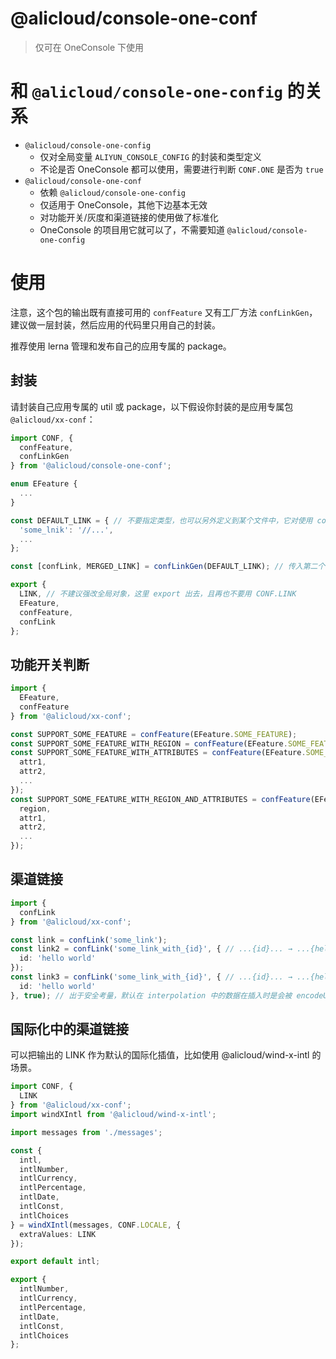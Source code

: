 @alicloud/console-one-conf
===

> 仅可在 OneConsole 下使用

# 和 `@alicloud/console-one-config` 的关系

* `@alicloud/console-one-config`
    - 仅对全局变量 `ALIYUN_CONSOLE_CONFIG` 的封装和类型定义
    - 不论是否 OneConsole 都可以使用，需要进行判断 `CONF.ONE` 是否为 `true`
* `@alicloud/console-one-conf`
    - 依赖 `@alicloud/console-one-config`
    - 仅适用于 OneConsole，其他下边基本无效
    - 对功能开关/灰度和渠道链接的使用做了标准化
    - OneConsole 的项目用它就可以了，不需要知道 `@alicloud/console-one-config`

# 使用

注意，这个包的输出既有直接可用的 `confFeature` 又有工厂方法 `confLinkGen`，建议做一层封装，然后应用的代码里只用自己的封装。

推荐使用 lerna 管理和发布自己的应用专属的 package。

## 封装

请封装自己应用专属的 util 或 package，以下假设你封装的是应用专属包 `@alicloud/xx-conf`：

```typescript
import CONF, {
  confFeature,
  confLinkGen
} from '@alicloud/console-one-conf';

enum EFeature {
  ...
}

const DEFAULT_LINK = { // 不要指定类型，也可以另外定义到某个文件中，它对使用 confLink 时的 key 校验很有用
  'some_lnik': '//...',
  ...
};

const [confLink, MERGED_LINK] = confLinkGen(DEFAULT_LINK); // 传入第二个参数自定义插值的方式，默认用 `[]`

export {
  LINK, // 不建议强改全局对象，这里 export 出去，且再也不要用 CONF.LINK
  EFeature,
  confFeature,
  confLink
};
```

## 功能开关判断

```typescript
import {
  EFeature,
  confFeature
} from '@alicloud/xx-conf';

const SUPPORT_SOME_FEATURE = confFeature(EFeature.SOME_FEATURE);
const SUPPORT_SOME_FEATURE_WITH_REGION = confFeature(EFeature.SOME_FEATURE_WITH_REGION, someRegion);
const SUPPORT_SOME_FEATURE_WITH_ATTRIBUTES = confFeature(EFeature.SOME_FEATURE_WITH_ATTRIBUTES, {
  attr1,
  attr2,
  ...
});
const SUPPORT_SOME_FEATURE_WITH_REGION_AND_ATTRIBUTES = confFeature(EFeature.SOME_FEATURE_WITH_REGION_AND_ATTRIBUTES, {
  region,
  attr1,
  attr2,
  ...
});
```

## 渠道链接

```typescript
import {
  confLink
} from '@alicloud/xx-conf';

const link = confLink('some_link');
const link2 = confLink('some_link_with_{id}', { // ...{id}... → ...{hello%20world}...
  id: 'hello world'
});
const link3 = confLink('some_link_with_{id}', { // ...{id}... → ...{hello world}...
  id: 'hello world'
}, true); // 出于安全考量，默认在 interpolation 中的数据在插入时是会被 encodeURIComponent，第三参数传 true 可强制不 encode
```

## 国际化中的渠道链接

可以把输出的 LINK 作为默认的国际化插值，比如使用 @alicloud/wind-x-intl 的场景。

```typescript
import CONF, {
  LINK
} from '@alicloud/xx-conf';
import windXIntl from '@alicloud/wind-x-intl';

import messages from './messages';

const {
  intl,
  intlNumber,
  intlCurrency,
  intlPercentage,
  intlDate,
  intlConst,
  intlChoices
} = windXIntl(messages, CONF.LOCALE, {
  extraValues: LINK
});

export default intl;

export {
  intlNumber,
  intlCurrency,
  intlPercentage,
  intlDate,
  intlConst,
  intlChoices
};
```
